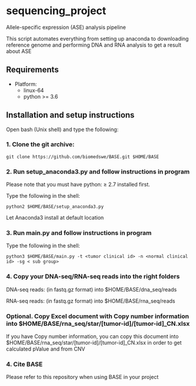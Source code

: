 # sequencing_project
Allele-specific expression (ASE) analysis pipeline

This script automates everything from setting up anaconda to downloading reference genome and performing DNA and RNA analysis to get a result about ASE

## Requirements
- Platform: 
    - linux-64
    - python >= 3.6
    
    
## Installation and setup instructions
Open bash (Unix shell) and type the following:

### 1. Clone the git archive:


```
git clone https://github.com/biomedswe/BASE.git $HOME/BASE
```

### 2. Run setup_anaconda3.py and follow instructions in program
Please note that you must have python: ≥ 2.7 installed first.

Type the following in the shell:
```
python2 $HOME/BASE/setup_anaconda3.py
```

Let Anaconda3 install at default location


### 3. Run main.py and follow instructions in program
Type the following in the shell:
```
python3 $HOME/BASE/main.py -t <tumor clinical id> -n <normal clinical id> -sg < sub group>
```

### 4. Copy your DNA-seq/RNA-seq reads into the right folders

DNA-seq reads: (in fastq.gz format) into $HOME/BASE/dna_seq/reads 

RNA-seq reads: (in fastq.gz format) into $HOME/BASE/rna_seq/reads

### Optional. Copy Excel document with Copy number information into $HOME/BASE/rna_seq/star/[tumor-id]/[tumor-id]_CN.xlsx

If you have Copy number information, you can copy this document into $HOME/BASE/rna_seq/star/[tumor-id]/[tumor-id]_CN.xlsx 
in order to get calculated pValue and from CNV

### 4. Cite BASE

Please refer to this repository when using BASE in your project
    
 
